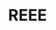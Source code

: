 ---
title: "REEE"
description: "Une description de notre entreprise"
layout: resp
keywords: "service keywords"
slug: "reee"
img: "service3.jpg"
heading: "REEE"
# SERVICES
service1: "Qu'est-ce qu'on REEE?"
service1_desc: "Un régime enregistré d’épargne-études (REEE) est un moyen d’épargne qui permet à des souscripteurs comme des parents, des grands-parents, des amis et d’autres membres de la famille d’épargner pour les études postsecondaires d’un enfant ou d’autres bénéficiaires. Parallèlement, le marché du travail d’aujourd’hui exige une formation supérieure et des compétences spécialisées. Un REEE est un moyen judicieux d’épargner de façon proactive en vue des études de votre enfant de façon à ce que, lorsqu’il sera prêt à les entreprendre, vous soyez en mesure de l’aider à les financer.
<br></br>
Votre REEE est enregistré auprès de l’Agence du revenu du Canada. Bien que vos cotisations ne soient pas déductibles du revenu imposable, elles continuent de s’accumuler libre d’impôt jusqu’à ce que votre enfant ou d’autres bénéficiaires aient besoin des fonds. Les REEE offrent une caractéristique additionnelle qui les distingue d’autres comptes enregistrés et d’autres portefeuilles sous la forme de subventions gouvernementales."

service2: "COMMENT UN REEE PEUT-IL VOUS AIDER À ÉPARGNER?"

service2_desc: "Ouvrir un REEE peut vous aider à épargner en vue des études de votre enfant, mais ce n’est pas tout. Voici quelques autres avantages que vous obtenez en ouvrant un REEE :
<ul>
<li><strong>Subventions gouvernementales</strong> - Vous obtenez des subventions gouvernementales comme la Subvention canadienne pour l’épargne-études (SCEE) et des subventions provinciales (selon l’endroit où vous vivez) qui ne sont pas disponibles dans un régime enregistré d’épargne-retraite (REEE) ou dans un compte d’épargne libre d’impôt (CELI).</li>
<li><strong>Croissance à impôt différé</strong> - Vous pouvez réaliser un revenu à impôt différé. Ce revenu sera éventuellement imposable aux mains de votre enfant qui, du fait qu’il sera étudiant, ne paiera que peu ou pas d’impôt.</li>
<li><strong>Tranquillité d’esprit</strong> - Vous avez l’assurance de savoir que, lorsque votre enfant sera prêt à entreprendre ses études postsecondaires, vous serez en mesure de l’aider à les financer.</li>
</ul>"

service3: "Recevoir une éducation donne une longueur d’avance"

service3_desc: "Plus que jamais, les marchés du travail canadien et mondial exigent des baccalauréats et des compétences spécialisées d’un niveau postsecondaire.<br></br>
Vérifiez les faits suivants :
<ul>
<li>En 2018, les droits de scolarité ont augmenté de 3,3 pour cent en moyenne dans tout le Canada pour totaliser 6 838 $ par an. Cette hausse a été plus rapide que l’inflation qui s’est chiffrée à 2,24 pour cent — et certaines provinces ont constaté des augmentations encore plus brusques.</li>
<li>Selon un sondage Ipsos de 2017, plus de 75 % des Canadiens diplômés de moins de 40 ans disent regretter d’avoir contracté une dette étudiante. Les données de Statistique Canada indiquent que le diplômé universitaire moyen accumule des dettes de 26 000 $ d’ici la fin de ses études.</li>
</ul>
Parallèlement, le coût des études continue de monter en flèche. Vérifiez quel sera le coût futur d’envoyer vos enfants au collège ou à l’université lorsque le moment sera venu pour eux d’entreprendre leurs études."

# FAQ
question1: "Qu’est-ce que la protection du capital?"
answer1: "Nous investissons dans le but de protéger votre capital et vous le rembourserons une fois que votre enfant sera prêt à entreprendre des études postsecondaires. Pour ce faire, nous investissons votre capital dans des titres comme des obligations gouvernementales et des obligations de sociétés de qualité, qui comportent moins de risques. La protection de votre capital est l’un de nos objectifs de placement et nous sommes fiers de dire que, tout au long de son histoire, la Fondation CST a tenu sa promesse d’accomplir cela."

question2: "Quels programmes d’études permettent à mon enfant d’obtenir des fonds des régimes collectifs de CST?"
answer2: "L’accès est facile! Grâce au Régime Avantage CST, votre enfant peut recevoir des paiements d’aide aux études (PAE) en quatre versements (à raison de un PAE par année). Pour recevoir un PAE, votre enfant doit être inscrit à un programme d’études admissible cette année-là. Les programmes d’études à plein temps et à temps partiel ouvrent droit aux PAE et vous êtes aussi admissible au remboursement des frais de souscription si vous répondez aux conditions de votre régime. Nous reconnaissons également l’apprentissage à distance et les cours par correspondance. Tout programme d’une durée d’au moins trois semaines reconnu par la Loi de l’impôt sur le revenu du Canada est admissible. Si votre enfant étudie à l’extérieur du Canada, tout programme universitaire à plein temps de trois semaines ou plus est admissible; tout autre programme postsecondaire à l’étranger doit être d’une durée de 13 semaines ou plus. Si l’établissement postsecondaire est admissible, il est également admissible en vertu de notre régime aux PAE. Cliquez ici pour consulter une liste des établissements admissibles. Votre enfant a également jusqu’à la 36e année de régime pour toucher tous ses PAE."

question3: "Comment mes fonds sont-ils investis?"
answer3: "Nous nous concentrons sur la valeur à long terme en investissant de façon à protéger votre capital tout en vous fournissant des rendements positifs sur le long terme. Pour protéger votre capital dans votre REEE, nous investissons vos cotisations dans des titres sûrs comme :
<ul>
<li> des obligations gouvernementales</li>
<li> des obligations de sociétés de première qualité (des obligations évaluées comme étant de haute qualité par les agences de notation indiquant un fort potentiel pour rembourser les emprunts).</li>
</ul>
Lorsque votre enfant est prêt à poursuivre des études postsecondaires, vous pouvez retirer votre capital. 
Pour maximiser la valeur de votre REEE, le revenu que votre capital réalise sur la durée du régime est investi dans des titres à revenu élevé comme :
<ul>
<li>un mélange d’actions canadiennes</li>
<li>des fonds négociés en bourse (FNB) d’actions américaines</li>
<li>des FNB immobiliers et d’infrastructures</li>
<li>des FNB d’actions internationales</li>
</ul>
Notre stratégie de placement est conçue exclusivement pour les REEE. Cela signifie que nous investissons sur un horizon temporel de placement à long terme pour faire fructifier l’actif du régime de sorte que lorsque votre enfant aura 18 ans, les fonds seront disponibles pour ses études postsecondaires."

question4: "Qu’adviendra-il si je cotise à un REEE et que mon enfant ne poursuit pas d’études postsecondaires?"
answer4: "Différentes options s’offrent à vous:
<ul>
<li>Vous pouvez transférer votre régime à un autre enfant admissible</li>
<li>Si votre enfant a plus de 21 ans et que le régime est en vigueur depuis plus de dix ans :</li>
<ol>
<li>vous pourrez transférer jusqu’à 50 000 $ du revenu à votre REER ou à votre REER de conjoint, sans imposition, dans la mesure où vous disposerez de droits de cotisation suffisants. Les subventions gouvernementales reçues devront être remboursées au gouvernement.</li>
<li>Si vous préférez, vous pouvez simplement retirer le revenu et payer l’impôt exigé sur le revenu à votre taux d’imposition marginal, plus 20 %. N’oubliez pas, votre capital vous sera toujours remboursé libre d’impôt. Les subventions gouvernementales reçues devront être remboursées au gouvernement.</li>
</ol></ul>"
---